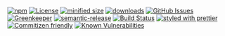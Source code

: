 [![npm](https://img.shields.io/npm/v/x-expression.svg)](https://www.npmjs.com/package/x-expression)
[![License](https://img.shields.io/badge/License-BSD%203--Clause-blue.svg)](https://opensource.org/licenses/BSD-3-Clause)
[![minified size](https://badgen.net/bundlephobia/min/x-expression)](https://bundlephobia.com/result?p=x-expression)
[![downloads](http://img.shields.io/npm/dm/x-expression.svg?style=flat-square)](https://npmjs.org/package/x-expression)
[![GitHub Issues](https://img.shields.io/github/issues/arlac77/x-expression.svg?style=flat-square)](https://github.com/arlac77/x-expression/issues)
[![Greenkeeper](https://badges.greenkeeper.io/arlac77/x-expression.svg)](https://greenkeeper.io/)
[![semantic-release](https://img.shields.io/badge/%20%20%F0%9F%93%A6%F0%9F%9A%80-semantic--release-e10079.svg)](https://github.com/arlac77/x-expression)
[![Build Status](https://secure.travis-ci.org/arlac77/x-expression.png)](http://travis-ci.org/arlac77/x-expression)
[![styled with prettier](https://img.shields.io/badge/styled_with-prettier-ff69b4.svg)](https://github.com/prettier/prettier)
[![Commitizen friendly](https://img.shields.io/badge/commitizen-friendly-brightgreen.svg)](http://commitizen.github.io/cz-cli/)
[![Known Vulnerabilities](https://snyk.io/test/github/arlac77/x-expression/badge.svg)](https://snyk.io/test/github/arlac77/x-expression)
